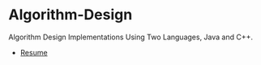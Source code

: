 # Algorithm-Design
Algorithm Design Implementations Using Two Languages, Java and C++.


* [Resume](https://github.com/FarisAlotibi/MSIS/blob/master/Client%20Server%20Services/Resume%20For%20Intern%202021%20v3_L_F.pdf)
